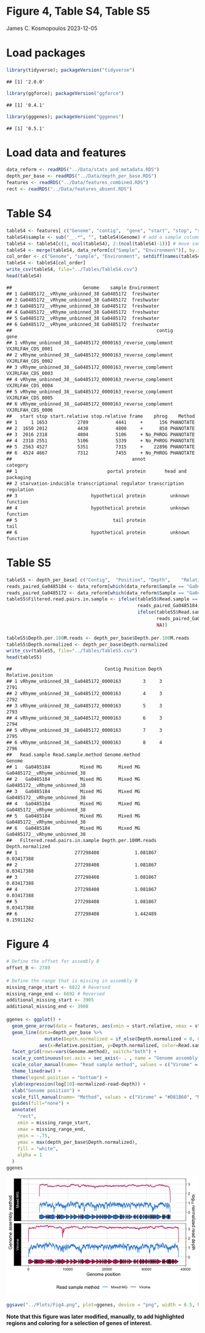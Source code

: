 Figure 4, Table S4, Table S5
================
James C. Kosmopoulos
2023-12-05

# Load packages

``` r
library(tidyverse); packageVersion("tidyverse")
```

    ## [1] '2.0.0'

``` r
library(ggforce); packageVersion("ggforce")
```

    ## [1] '0.4.1'

``` r
library(gggenes); packageVersion("gggenes")
```

    ## [1] '0.5.1'

# Load data and features

``` r
data_reform <- readRDS("../Data/stats_and_metadata.RDS")
depth_per_base <- readRDS("../Data/depth_per_base.RDS")
features <- readRDS("../Data/features_combined.RDS")
rect <- readRDS("../Data/features_absent.RDS")
```

# Table S4

``` r
tableS4 <- features[ c("Genome", "contig",  "gene", "start", "stop", "start.relative",  "stop.relative", "frame", "phrog", "Method", "annot", "category")]
tableS4$sample <- sub("__.*", "", tableS4$Genome) # add a sample column
tableS4 <- tableS4[c(1, ncol(tableS4), 2:(ncol(tableS4)-1))] # move sample column to second position
tableS4 <- merge(tableS4, data_reform[c("Sample", "Environment")], by.x = "sample", by.y = "Sample")
col_order <- c("Genome", "sample", "Environment", setdiff(names(tableS4), c("Genome", "sample", "Environment")))
tableS4 <- tableS4[col_order]
write_csv(tableS4, file="../Tables/TableS4.csv")
head(tableS4)
```

    ##                          Genome    sample Environment
    ## 1 Ga0485172__vRhyme_unbinned_38 Ga0485172  freshwater
    ## 2 Ga0485172__vRhyme_unbinned_38 Ga0485172  freshwater
    ## 3 Ga0485172__vRhyme_unbinned_38 Ga0485172  freshwater
    ## 4 Ga0485172__vRhyme_unbinned_38 Ga0485172  freshwater
    ## 5 Ga0485172__vRhyme_unbinned_38 Ga0485172  freshwater
    ## 6 Ga0485172__vRhyme_unbinned_38 Ga0485172  freshwater
    ##                                                     contig              gene
    ## 1 vRhyme_unbinned_38__Ga0485172_0000163_reverse_complement VXJRLFAH_CDS_0001
    ## 2 vRhyme_unbinned_38__Ga0485172_0000163_reverse_complement VXJRLFAH_CDS_0002
    ## 3 vRhyme_unbinned_38__Ga0485172_0000163_reverse_complement VXJRLFAH_CDS_0003
    ## 4 vRhyme_unbinned_38__Ga0485172_0000163_reverse_complement VXJRLFAH_CDS_0004
    ## 5 vRhyme_unbinned_38__Ga0485172_0000163_reverse_complement VXJRLFAH_CDS_0005
    ## 6 vRhyme_unbinned_38__Ga0485172_0000163_reverse_complement VXJRLFAH_CDS_0006
    ##   start stop start.relative stop.relative frame    phrog    Method
    ## 1     1 1653           2789          4441     +      156 PHANOTATE
    ## 2  1650 2012           4438          4800     +      858 PHANOTATE
    ## 3  2016 2318           4804          5106     + No_PHROG PHANOTATE
    ## 4  2318 2551           5106          5339     + No_PHROG PHANOTATE
    ## 5  2563 4527           5351          7315     +    22896 PHANOTATE
    ## 6  4524 4667           7312          7455     + No_PHROG PHANOTATE
    ##                                            annot                 category
    ## 1                                 portal protein       head and packaging
    ## 2 starvation-inducible transcriptional regulator transcription regulation
    ## 3                           hypothetical protein         unknown function
    ## 4                           hypothetical protein         unknown function
    ## 5                                   tail protein                     tail
    ## 6                           hypothetical protein         unknown function

# Table S5

``` r
tableS5 <- depth_per_base[ c("Contig",  "Position", "Depth",    "Relative.position",    "Read.sample",  "Read.sample.method",   "Genome.method",    "Genome")]
reads_paired_Ga0485184 <- data_reform[which(data_reform$Sample == "Ga0485184"),]$Reads_paired_reads[1]
reads_paired_Ga0485172 <- data_reform[which(data_reform$Sample == "Ga0485172"),]$Reads_paired_reads[1]
tableS5$Filtered.read.pairs.in.sample <- ifelse(tableS5$Read.sample == "Ga0485184", 
                                                reads_paired_Ga0485184, 
                                                ifelse(tableS5$Read.sample == "Ga0485172", 
                                                       reads_paired_Ga0485172, 
                                                       NA))
                             
tableS5$Depth.per.100M.reads <- depth_per_base$Depth.per.100M.reads
tableS5$Depth.normalized <- depth_per_base$Depth.normalized
write_csv(tableS5, file="../Tables/TableS5.csv")
head(tableS5)
```

    ##                                  Contig Position Depth Relative.position
    ## 1 vRhyme_unbinned_38__Ga0485172_0000163        3     3              2791
    ## 2 vRhyme_unbinned_38__Ga0485172_0000163        4     3              2792
    ## 3 vRhyme_unbinned_38__Ga0485172_0000163        5     3              2793
    ## 4 vRhyme_unbinned_38__Ga0485172_0000163        6     3              2794
    ## 5 vRhyme_unbinned_38__Ga0485172_0000163        7     3              2795
    ## 6 vRhyme_unbinned_38__Ga0485172_0000163        8     4              2796
    ##   Read.sample Read.sample.method Genome.method                        Genome
    ## 1   Ga0485184           Mixed MG      Mixed MG Ga0485172__vRhyme_unbinned_38
    ## 2   Ga0485184           Mixed MG      Mixed MG Ga0485172__vRhyme_unbinned_38
    ## 3   Ga0485184           Mixed MG      Mixed MG Ga0485172__vRhyme_unbinned_38
    ## 4   Ga0485184           Mixed MG      Mixed MG Ga0485172__vRhyme_unbinned_38
    ## 5   Ga0485184           Mixed MG      Mixed MG Ga0485172__vRhyme_unbinned_38
    ## 6   Ga0485184           Mixed MG      Mixed MG Ga0485172__vRhyme_unbinned_38
    ##   Filtered.read.pairs.in.sample Depth.per.100M.reads Depth.normalized
    ## 1                     277298408             1.081867       0.03417388
    ## 2                     277298408             1.081867       0.03417388
    ## 3                     277298408             1.081867       0.03417388
    ## 4                     277298408             1.081867       0.03417388
    ## 5                     277298408             1.081867       0.03417388
    ## 6                     277298408             1.442489       0.15911262

# Figure 4

``` r
# Define the offset for assembly B
offset_B <- 2789

# Define the range that is missing in assembly B
missing_range_start <- 6822 # Reversed
missing_range_end <- 6692 # Reversed
additional_missing_start <- 3905
additional_missing_end <- 3908

ggenes <- ggplot() +
  geom_gene_arrow(data = features, aes(xmin = start.relative, xmax = stop.relative, y = -0.5, fill = Genome.method)) +
  geom_line(data=depth_per_base %>%
              mutate(Depth.normalized = if_else(Depth.normalized < 0, 0, Depth.normalized)),
            aes(x=Relative.position, y=Depth.normalized, color=Read.sample.method)) +
  facet_grid(rows=vars(Genome.method), switch="both") +
  scale_y_continuous(sec.axis = sec_axis(~ . , name = "Genome assembly method", breaks = NULL, labels = NULL), position = "right",) +
  scale_color_manual(name= "Read sample method", values = c("Virome" = "#D81B60", "Mixed MG" = "#1E88E5")) +
  theme_linedraw() +
  theme(legend.position = "bottom") +
  ylab(expression(log[10]~normalized~read~depth)) +
  xlab("Genome position") +
  scale_fill_manual(name= "Method", values = c("Virome" = "#D81B60", "Mixed MG" = "#1E88E5")) +
  guides(fill="none") +
  annotate(
    "rect",
    xmin = missing_range_start,
    xmax = missing_range_end,
    ymin = -.75,
    ymax = max(depth_per_base$Depth.normalized),
    fill = "white",
    alpha = 1
  )
ggenes
```

![](compare_genomes_files/figure-gfm/Fig4-1.png)<!-- -->

``` r
ggsave("../Plots/Fig4.png", plot=ggenes, device = "png", width = 6.5, height = 4, units = "in", dpi = 600, scale = 1)
```

**Note that this figure was later modified, manually, to add highlighted
regions and coloring for a selection of genes of interest.**
